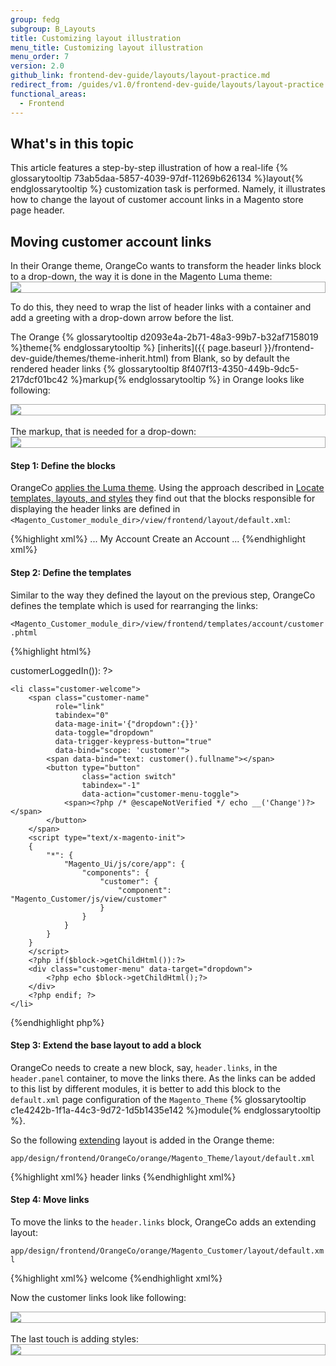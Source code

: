 ```yaml
---
group: fedg
subgroup: B_Layouts
title: Customizing layout illustration
menu_title: Customizing layout illustration
menu_order: 7
version: 2.0
github_link: frontend-dev-guide/layouts/layout-practice.md
redirect_from: /guides/v1.0/frontend-dev-guide/layouts/layout-practice.html
functional_areas:
  - Frontend
---
```


<h2>What's in this topic</h2>
This article features a step-by-step illustration of how a real-life {% glossarytooltip 73ab5daa-5857-4039-97df-11269b626134 %}layout{% endglossarytooltip %} customization task is performed. Namely, it illustrates how to change the layout of customer account links in a Magento store page header.

<h2>Moving customer account links</h2>
In their Orange theme, OrangeCo wants to transform the header links block to a drop-down, the way it is done in the Magento Luma theme:

<div style="border: 1px solid #ABABAB">
<img src="{{ site.baseurl }}/common/images/layout_transform.png">
</div>

To do this, they need to wrap the list of header links with a container and add a greeting with a drop-down arrow before the list. 

The Orange {% glossarytooltip d2093e4a-2b71-48a3-99b7-b32af7158019 %}theme{% endglossarytooltip %} [inherits]({{ page.baseurl }}/frontend-dev-guide/themes/theme-inherit.html) from Blank, so by default the rendered header links {% glossarytooltip 8f407f13-4350-449b-9dc5-217dcf01bc42 %}markup{% endglossarytooltip %} in Orange looks like following:

<div style="border: 1px solid #ABABAB">
<img src="{{ site.baseurl }}/common/images/layout_code_before1.png">
</div>
<br>
The markup, that is needed for a drop-down:

<div style="border: 1px solid #ABABAB">
<img src="{{ site.baseurl }}/common/images/layout_code_after.png">
</div>

<h4>Step 1: Define the blocks</h4>

OrangeCo <a href="{{ page.baseurl }}/frontend-dev-guide/themes/theme-apply.html" target="_blank">applies the Luma theme</a>. Using the approach described in <a href="{{ page.baseurl }}/frontend-dev-guide/themes/debug-theme.html" target="_blank">Locate templates, layouts, and styles</a> they find out that the blocks responsible for displaying the header links are defined in `<Magento_Customer_module_dir>/view/frontend/layout/default.xml`:

{%highlight xml%}
...
    <referenceBlock name="top.links">
        <block class="Magento\Customer\Block\Account\Link" name="my-account-link">
            <arguments>
                <argument name="label" xsi:type="string" translate="true">My Account</argument>
            </arguments>
        </block>
        <block class="Magento\Customer\Block\Account\RegisterLink" name="register-link">
            <arguments>
                <argument name="label" xsi:type="string" translate="true">Create an Account</argument>
            </arguments>
        </block>
        <block class="Magento\Customer\Block\Account\AuthorizationLink" name="authorization-link" template="account/link/authorization.phtml"/>
    </referenceBlock>
...
{%endhighlight xml%}

<h4>Step 2: Define the templates</h4>

Similar to the way they defined the layout on the previous step, OrangeCo 
defines the template which is used for rearranging the links:

`<Magento_Customer_module_dir>/view/frontend/templates/account/customer.phtml`

{%highlight html%}
<?php if($block->customerLoggedIn()): ?>
    <li class="customer-welcome">
        <span class="customer-name"
              role="link"
              tabindex="0"
              data-mage-init='{"dropdown":{}}'
              data-toggle="dropdown"
              data-trigger-keypress-button="true"
              data-bind="scope: 'customer'">
            <span data-bind="text: customer().fullname"></span>
            <button type="button"
                    class="action switch"
                    tabindex="-1"
                    data-action="customer-menu-toggle">
                <span><?php /* @escapeNotVerified */ echo __('Change')?></span>
            </button>
        </span>
        <script type="text/x-magento-init">
        {
            "*": {
                "Magento_Ui/js/core/app": {
                    "components": {
                        "customer": {
                            "component": "Magento_Customer/js/view/customer"
                        }
                    }
                }
            }
        }
        </script>
        <?php if($block->getChildHtml()):?>
        <div class="customer-menu" data-target="dropdown">
            <?php echo $block->getChildHtml();?>
        </div>
        <?php endif; ?>
    </li>
<?php endif; ?>
{%endhighlight php%}

<h4>Step 3: Extend the base layout to add a block</h4>

OrangeCo needs to create a new block, say, `header.links`, in the `header.panel` container, to move the links there. As the links can be added to this list by different modules, it is better to add this block to the `default.xml` page configuration of the `Magento_Theme` {% glossarytooltip c1e4242b-1f1a-44c3-9d72-1d5b1435e142 %}module{% endglossarytooltip %}.

So the following <a href="{{ page.baseurl }}/frontend-dev-guide/layouts/layout-extend.html" target="_blank">extending</a> layout is added in the Orange theme:

    app/design/frontend/OrangeCo/orange/Magento_Theme/layout/default.xml

{%highlight xml%}
<page xmlns:xsi="http://www.w3.org/2001/XMLSchema-instance" xsi:noNamespaceSchemaLocation="urn:magento:framework:View/Layout/etc/page_configuration.xsd">
    <body>
        <referenceContainer name="header.panel">
            <block class="Magento\Framework\View\Element\Html\Links" name="header.links">
                <arguments>
                    <argument name="css_class" xsi:type="string">header links</argument>
                </arguments>
            </block>
        </referenceContainer>
    </body>
</page>
{%endhighlight xml%}

<h4>Step 4: Move links</h4>

To move the links to the `header.links` block, OrangeCo adds an extending layout:

`app/design/frontend/OrangeCo/orange/Magento_Customer/layout/default.xml`

{%highlight xml%}
    <page xmlns:xsi="http://www.w3.org/2001/XMLSchema-instance" xsi:noNamespaceSchemaLocation="urn:magento:framework:View/Layout/etc/page_configuration.xsd">
        <body>
            <referenceBlock name="header.links">
                <block class="Magento\Customer\Block\Account\Customer" name="customer" template="account/customer.phtml" before="-"/>
                <block class="Magento\Customer\Block\Account\AuthorizationLink" name="authorization-link-login" template="account/link/authorization.phtml"/>
            </referenceBlock>
            <block class="Magento\Theme\Block\Html\Header" name="header" as="header">
                <arguments>
                    <argument name="show_part" xsi:type="string">welcome</argument>
                </arguments>
            </block>
            <move element="header" destination="header.links" before="-"/>
            <move element="register-link" destination="header.links"/>
            <move element="top.links" destination="customer"/>
            <move element="authorization-link" destination="top.links" after="-"/>
        </body>
    </page>
{%endhighlight xml%}

Now the customer links look like following:

<div style="border: 1px solid #ABABAB">
<img src="{{ site.baseurl }}/common/images/layout_screen2.png">
</div>

<br>
The last touch is adding styles:

<div style="border: 1px solid #ABABAB">
<img src="{{ site.baseurl }}/common/images/layout_screen3.png">
</div>
